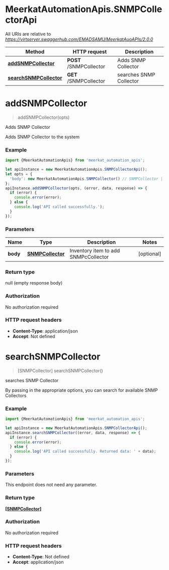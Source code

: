 # MeerkatAutomationApis.SNMPCollectorApi

All URIs are relative to *https://virtserver.swaggerhub.com/EMADSAMU/MeerkatAuoAPIs/2.0.0*

Method | HTTP request | Description
------------- | ------------- | -------------
[**addSNMPCollector**](SNMPCollectorApi.md#addSNMPCollector) | **POST** /SNMPCollector | Adds SNMP Collector
[**searchSNMPCollector**](SNMPCollectorApi.md#searchSNMPCollector) | **GET** /SNMPCollector | searches SNMP Collector

<a name="addSNMPCollector"></a>
# **addSNMPCollector**
> addSNMPCollector(opts)

Adds SNMP Collector

Adds SNMP Collector to the system

### Example
```javascript
import {MeerkatAutomationApis} from 'meerkat_automation_apis';

let apiInstance = new MeerkatAutomationApis.SNMPCollectorApi();
let opts = { 
  'body': new MeerkatAutomationApis.SNMPCollector() // SNMPCollector | Inventory item to add SNMPcCollector
};
apiInstance.addSNMPCollector(opts, (error, data, response) => {
  if (error) {
    console.error(error);
  } else {
    console.log('API called successfully.');
  }
});
```

### Parameters

Name | Type | Description  | Notes
------------- | ------------- | ------------- | -------------
 **body** | [**SNMPCollector**](SNMPCollector.md)| Inventory item to add SNMPcCollector | [optional] 

### Return type

null (empty response body)

### Authorization

No authorization required

### HTTP request headers

 - **Content-Type**: application/json
 - **Accept**: Not defined

<a name="searchSNMPCollector"></a>
# **searchSNMPCollector**
> [SNMPCollector] searchSNMPCollector()

searches SNMP Collector

By passing in the appropriate options, you can search for available SNMP Collectors 

### Example
```javascript
import {MeerkatAutomationApis} from 'meerkat_automation_apis';

let apiInstance = new MeerkatAutomationApis.SNMPCollectorApi();
apiInstance.searchSNMPCollector((error, data, response) => {
  if (error) {
    console.error(error);
  } else {
    console.log('API called successfully. Returned data: ' + data);
  }
});
```

### Parameters
This endpoint does not need any parameter.

### Return type

[**[SNMPCollector]**](SNMPCollector.md)

### Authorization

No authorization required

### HTTP request headers

 - **Content-Type**: Not defined
 - **Accept**: application/json

